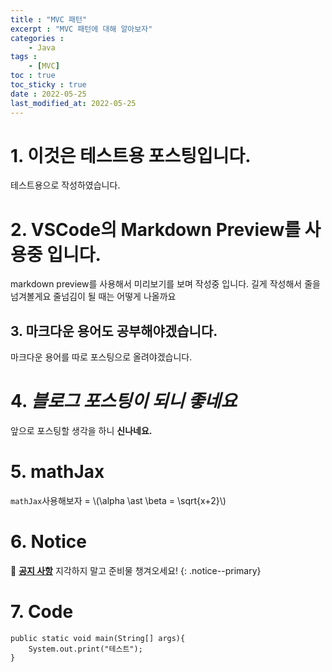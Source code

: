 ```yaml
---
title : "MVC 패턴"
excerpt : "MVC 패턴에 대해 알아보자"
categories : 
    - Java
tags :
    - [MVC]
toc : true
toc_sticky : true
date : 2022-05-25
last_modified_at: 2022-05-25
---
```


# 1. 이것은 테스트용 포스팅입니다.
테스트용으로 작성하였습니다.

# 2. VSCode의 Markdown Preview를 사용중 입니다.
markdown preview를 사용해서 미리보기를 보며 작성중 입니다. 길게 작성해서 줄을 넘겨볼게요 줄넘김이 될 때는 어떻게 나올까요

## 3. 마크다운 용어도 공부해야겠습니다.
마크다운 용어를 따로 포스팅으로 올려야겠습니다.

# 4. ***블로그 포스팅이 되니 좋네요***
앞으로 포스팅할 생각을 하니 **신나네요.**

# 5. mathJax
`mathJax`사용해보자 = \\(\alpha \ast \beta = \sqrt{x+2}\\)

# 6. Notice
🌝 **<u>공지 사항</u>** 지각하지 말고 준비물 챙겨오세요!
{: .notice--primary} 

# 7. Code
```
public static void main(String[] args){
    System.out.print("테스트");
}
```